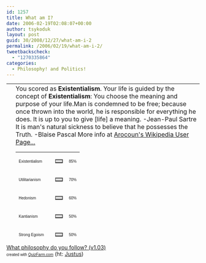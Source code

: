 ```yaml
---
id: 1257
title: What am I?
date: 2006-02-19T02:08:07+00:00
author: tsykoduk
layout: post
guid: 30/2008/12/27/what-am-i-2
permalink: /2006/02/19/what-am-i-2/
tweetbackscheck:
  - "1270335864"
categories:
  - Philosophy! and Politics!
---
```

<table width="479" cellspacing="0" cellpadding="5" border="0" style="height: 404px">
<tr>
<td> </td>
<td>You scored as <strong>Existentialism</strong>. Your life is guided by the concept of <strong>Existentialism</strong>:  You choose the meaning and purpose of your life.Man is condemned to be free; because once thrown into the world, he is responsible for everything he does.
It is up to you to give [life] a meaning.
-Jean-Paul Sartre
It is man's natural sickness to believe that he possesses the Truth.
-Blaise Pascal
More info at <a href="http://en.wikipedia.org/wiki/User:Arocoun">Arocoun's Wikipedia User Page...</a>
<table width="300" cellspacing="0" cellpadding="0" border="0">
<tr>
<td><font size="1" face="Arial">Existentialism</font></td>
<td>
<table width="85" cellspacing="0" cellpadding="0" border="1" bgcolor="#dddddd">
<tr>
<td> </td>
</tr>
</table>
</td>
<td><font size="1" face="Arial">85%</font></td>
</tr>
<tr>
<td><font size="1" face="Arial">Utilitarianism</font></td>
<td>
<table width="70" cellspacing="0" cellpadding="0" border="1" bgcolor="#dddddd">
<tr>
<td> </td>
</tr>
</table>
</td>
<td><font size="1" face="Arial">70%</font></td>
</tr>
<tr>
<td><font size="1" face="Arial">Hedonism</font></td>
<td>
<table width="60" cellspacing="0" cellpadding="0" border="1" bgcolor="#dddddd">
<tr>
<td> </td>
</tr>
</table>
</td>
<td><font size="1" face="Arial">60%</font></td>
</tr>
<tr>
<td><font size="1" face="Arial">Kantianism</font></td>
<td>
<table width="50" cellspacing="0" cellpadding="0" border="1" bgcolor="#dddddd">
<tr>
<td> </td>
</tr>
</table>
</td>
<td><font size="1" face="Arial">50%</font></td>
</tr>
<tr>
<td><font size="1" face="Arial">Strong Egoism</font></td>
<td>
<table width="50" cellspacing="0" cellpadding="0" border="1" bgcolor="#dddddd">
<tr>
<td> </td>
</tr>
</table>
</td>
<td><font size="1" face="Arial">50%</font></td>
</tr>
<tr>
<td><font size="1" face="Arial">Justice (Fairness)</font></td>
<td>
<table width="45" cellspacing="0" cellpadding="0" border="1" bgcolor="#dddddd">
<tr>
<td> </td>
</tr>
</table>
</td>
<td><font size="1" face="Arial">45%</font></td>
</tr>
<tr>
<td><font size="1" face="Arial">Apathy</font></td>
<td>
<table width="30" cellspacing="0" cellpadding="0" border="1" bgcolor="#dddddd">
<tr>
<td> </td>
</tr>
</table>
</td>
<td><font size="1" face="Arial">30%</font></td>
</tr>
<tr>
<td><font size="1" face="Arial">Nihilism</font></td>
<td>
<table width="25" cellspacing="0" cellpadding="0" border="1" bgcolor="#dddddd">
<tr>
<td> </td>
</tr>
</table>
</td>
<td><font size="1" face="Arial">25%</font></td>
</tr>
<tr>
<td><font size="1" face="Arial">Divine Command</font></td>
<td>
<table width="10" cellspacing="0" cellpadding="0" border="1" bgcolor="#dddddd">
<tr>
<td> </td>
</tr>
</table>
</td>
<td><font size="1" face="Arial">10%</font></td>
</tr>
</table>
</td>
</tr>
</table>
<a href="http://quizfarm.com/test.php?q_id=13060">What philosophy do you follow? (v1.03)</a><br />
<font size="1" face="Arial">created with <a href="http://quizfarm.com/">QuizFarm.com</a></font>
(ht: <a href="http://www.davejustus.com/2006/02/17/what-philosophy-are-you/">Justus</a>)
